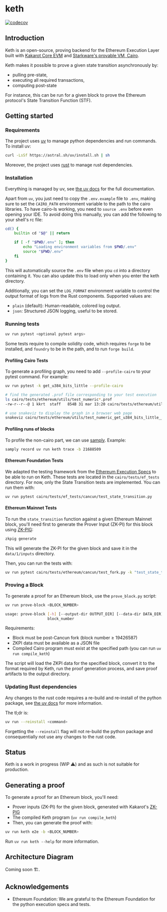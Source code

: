 # keth

[![codecov](https://codecov.io/gh/kkrt-labs/keth/branch/main/graph/badge.svg?token=l3KEAeknXB)](https://codecov.io/gh/kkrt-labs/keth)

## Introduction

Keth is an open-source, proving backend for the Ethereum Execution Layer built
with [Kakarot Core EVM](https://github.com/kkrt-labs/kakarot) and
[Starkware's provable VM, Cairo](https://book.cairo-lang.org/).

Keth makes it possible to prove a given state transition asynchronously by:

- pulling pre-state,
- executing all required transactions,
- computing post-state

For instance, this can be run for a given block to prove the Ethereum protocol's
State Transition Function (STF).

## Getting started

### Requirements

The project uses [uv](https://github.com/astral-sh/uv) to manage python
dependencies and run commands. To install uv:

```bash
curl -LsSf https://astral.sh/uv/install.sh | sh
```

Moreover, the project uses [rust](https://www.rust-lang.org/) to manage rust
dependencies.

### Installation

Everything is managed by uv, see [the uv docs](https://docs.astral.sh/uv/) for
the full documentation.

Apart from `uv`, you just need to copy the `.env.example` file to `.env`, making
sure to set the `CAIRO_PATH` environment variable to the path to the cairo
libraries. To have cairo-ls working, you need to `source .env` before even
opening your IDE. To avoid doing this manually, you can add the following to
your shell's rc file:

```bash
cd() {
    builtin cd "$@" || return

    if [ -f "$PWD/.env" ]; then
        echo "Loading environment variables from $PWD/.env"
        source "$PWD/.env"
    fi
}
```

This will automatically source the `.env` file when you `cd` into a directory
containing it. You can also update this to load only when you enter the keth
directory.

Additionally, you can set the `LOG_FORMAT` environment variable to control the
output format of logs from the Rust components. Supported values are:
- `plain` (default): Human-readable, colored log output.
- `json`: Structured JSON logging, useful to be stored.

### Running tests

```bash
uv run pytest <optional pytest args>
```

Some tests require to compile solidity code, which requires `forge` to be
installed, and `foundry` to be in the path, and to run `forge build`.

#### Profiling Cairo Tests

To generate a profiling graph, you need to add `--profile-cairo` to your pytest
command. For example:

```bash
uv run pytest -k get_u384_bits_little --profile-cairo
```

```bash
# find the generated .prof file corresponding to your test execution
ls cairo/tests/ethereum/utils/test_numeric*.prof
-rw-r--r--@ 1 kkrt  staff   854B 31 mar 13:20 cairo/tests/ethereum/utils/test_numeric_get_u384_bits_little__1743420053085600000_5593df42.prof
```

```bash
# use snakeviz to display the graph in a browser web page
snakeviz cairo/tests/ethereum/utils/test_numeric_get_u384_bits_little__1743420053085600000_5593df42.prof
```

#### Profiling runs of blocks

To profile the non-cairo part, we can use
[samply](https://github.com/mstange/samply/). Example:

```bash
samply record uv run keth trace -b 21688509
```

#### Ethereum Foundation Tests

We adapted the testing framework from the
[Ethereum Execution Specs](https://github.com/ethereum/execution-specs) to be
able to run on Keth. These tests are located in the `cairo/tests/ef_tests`
directory. For now, only the State Transition tests are implemented. You can run
them with:

```bash
uv run pytest cairo/tests/ef_tests/cancun/test_state_transition.py
```

#### Ethereum Mainnet Tests

To run the `state_transition` function against a given Ethereum Mainnet block,
you'll need first to generate the Prover Input (ZK-PI) for this block using
[ZK-PIG](https://github.com/kkrt-labs/zk-pig):

```bash
zkpig generate
```

This will generate the ZK-PI for the given block and save it in the
`data/1/inputs` directory.

Then, you can run the tests with:

```bash
uv run pytest cairo/tests/ethereum/cancun/test_fork.py -k "test_state_transition_eth_mainnet"
```

### Proving a Block

To generate a proof for an Ethereum block, use the `prove_block.py` script:

```bash
uv run prove-block <BLOCK_NUMBER>
```

```bash
usage: prove-block [-h] [--output-dir OUTPUT_DIR] [--data-dir DATA_DIR] [--compiled-program COMPILED_PROGRAM]
                   block_number
```

Requirements:

- Block must be post-Cancun fork (block number ≥ 19426587)
- ZKPI data must be available as a JSON file
- Compiled Cairo program must exist at the specified path (you can run
  `uv run compile_keth`)

The script will load the ZKPI data for the specified block, convert it to the
format required by Keth, run the proof generation process, and save proof
artifacts to the output directory.

### Updating Rust dependencies

Any changes to the rust code requires a re-build and re-install of the python
package, see
[the uv docs](https://docs.astral.sh/uv/concepts/projects/init/#projects-with-extension-modules)
for more information.

The tl;dr is:

```bash
uv run --reinstall <command>
```

Forgetting the `--reinstall` flag will not re-build the python package and
consequentially not use any changes to the rust code.

## Status

Keth is a work in progress (WIP ⚠️) and as such is not suitable for production.

## Generating a proof

To generate a proof for an Ethereum block, you'll need:

- Prover inputs (ZK-PI) for the given block, generated with Kakarot's
  [ZK-PIG](https://github.com/kkrt-labs/zk-pig)
- The compiled Keth program (`uv run compile_keth`)
- Then, you can generate the proof with:

```bash
uv run keth e2e -b <BLOCK_NUMBER>
```

Run `uv run keth --help` for more information.

## Architecture Diagram

Coming soon 🏗️.

## Acknowledgements

- Ethereum Foundation: We are grateful to the Ethereum Foundation for the python
  execution specs and tests.

